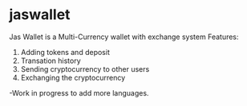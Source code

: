 # jaswallet
Jas Wallet is a Multi-Currency wallet with exchange system
Features:
1. Adding tokens and deposit
2. Transation history
3. Sending cryptocurrency to other users 
4. Exchanging the cryptocurrency

-Work in progress to add more languages.
